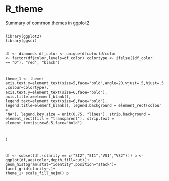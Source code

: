 # R_theme
Summary of common themes in ggplot2

<code>
library(ggplot2)
library(ggsci)

df <- diamonds
df_color <- unique(df$color)
df$color <- factor(df$color,levels=df_color)
colortype <- ifelse((df_color == "D"), "red", "black")

theme_1 <- 
  theme(
    axis.text.x=element_text(size=5,face="bold",angle=20,vjust=.5,hjust=.5,colour=colortype),
    axis.text.y=element_text(size=6,face="bold"),
    axis.title.x=element_blank(),
    legend.text=element_text(size=6,face="bold"),
    legend.title=element_blank(),
    legend.background = element_rect(colour = "NA"),
    legend.key.size = unit(0.75, "lines"),
    strip.background = element_rect(fill = "transparent"),
    strip.text = element_text(size=6.5,face="bold")
    
  )

df <- subset(df,(clarity == c("SI2","SI1","VS1","VS2")))
p <-  ggplot(df,aes(color,depth,fill=cut))+
      geom_histogram(stat="identity",position="stack")+
      facet_grid(clarity~.)+
      theme_1+
      scale_fill_nejm()
p
<code>

  
  
